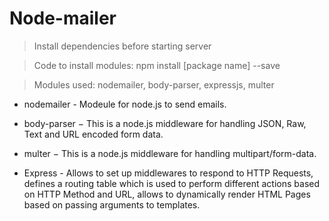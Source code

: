 # Node-mailer
> Install dependencies before starting server

> Code to install modules: npm install [package name] --save

> Modules used: nodemailer, body-parser, expressjs, multer

- nodemailer - Modeule for node.js to send emails.

- body-parser − This is a node.js middleware for handling JSON, Raw, Text and URL encoded form data.

- multer − This is a node.js middleware for handling multipart/form-data.

- Express - Allows to set up middlewares to respond to HTTP Requests, defines a routing table which is used to perform different actions based on HTTP Method and URL, allows to dynamically render HTML Pages based on passing arguments to templates.
